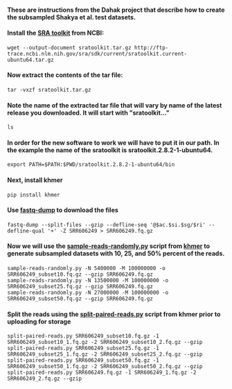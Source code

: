 #### These are instructions from the Dahak project that describe how to create the subsampled Shakya et al. test datasets.

#### Install the [SRA toolkit](https://www.ncbi.nlm.nih.gov/books/NBK158900/) from NCBI:
```
wget --output-document sratoolkit.tar.gz http://ftp-trace.ncbi.nlm.nih.gov/sra/sdk/current/sratoolkit.current-ubuntu64.tar.gz 
```
#### Now extract the contents of the tar file:
```
tar -vxzf sratoolkit.tar.gz
```
#### Note the name of the extracted tar file that will vary by name of the latest release you downloaded. It will start with "sratoolkit..."
```
ls
```
#### In order for the new software to work we will have to put it in our path. In the example the name of the sratoolkit is sratoolkit.2.8.2-1-ubuntu64.
```
export PATH=$PATH:$PWD/sratoolkit.2.8.2-1-ubuntu64/bin
```
#### Next, install khmer
```
pip install khmer 
```
#### Use [fastq-dump](https://edwards.sdsu.edu/research/fastq-dump/) to download the files
```
fastq-dump --split-files --gzip --defline-seq '@$ac.$si.$sg/$ri' --defline-qual '+' -Z SRR606249 > SRR606249.fq.gz
```
#### Now we will use the [sample-reads-randomly.py](http://khmer.readthedocs.io/en/v2.0/user/scripts.html#sample-reads-randomly-py) script from [khmer](http://khmer.readthedocs.io/en/v2.1.1/) to generate subsampled datasets with 10, 25, and 50% percent of the reads.
```
sample-reads-randomly.py -N 5400000 -M 100000000 -o SRR606249_subset10.fq.gz --gzip SRR606249.fq.gz
sample-reads-randomly.py -N 13500000 -M 100000000 -o SRR606249_subset25.fq.gz --gzip SRR606249.fq.gz
sample-reads-randomly.py -N 27000000 -M 100000000 -o SRR606249_subset50.fq.gz --gzip SRR606249.fq.gz
```
#### Split the reads using the [split-paired-reads.py](http://khmer.readthedocs.io/en/v2.0/user/scripts.html#scripts-read-handling) script from khmer prior to uploading for storage
```
split-paired-reads.py SRR606249_subset10.fq.gz -1 SRR606249_subset10_1.fq.gz -2 SRR606249_subset10_2.fq.gz --gzip 
split-paired-reads.py SRR606249_subset25.fq.gz -1 SRR606249_subset25_1.fq.gz -2 SRR606249_subset25_2.fq.gz --gzip 
split-paired-reads.py SRR606249_subset50.fq.gz -1 SRR606249_subset50_1.fq.gz -2 SRR606249_subset50_2.fq.gz --gzip 
split-paired-reads.py SRR606249.fq.gz -1 SRR606249_1.fq.gz -2 SRR606249_2.fq.gz --gzip
```

